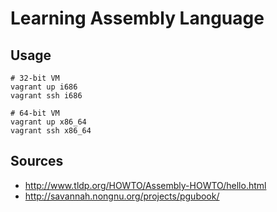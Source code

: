 # Learning Assembly Language

## Usage

```
# 32-bit VM
vagrant up i686
vagrant ssh i686

# 64-bit VM
vagrant up x86_64
vagrant ssh x86_64
```

## Sources

* http://www.tldp.org/HOWTO/Assembly-HOWTO/hello.html
* http://savannah.nongnu.org/projects/pgubook/
